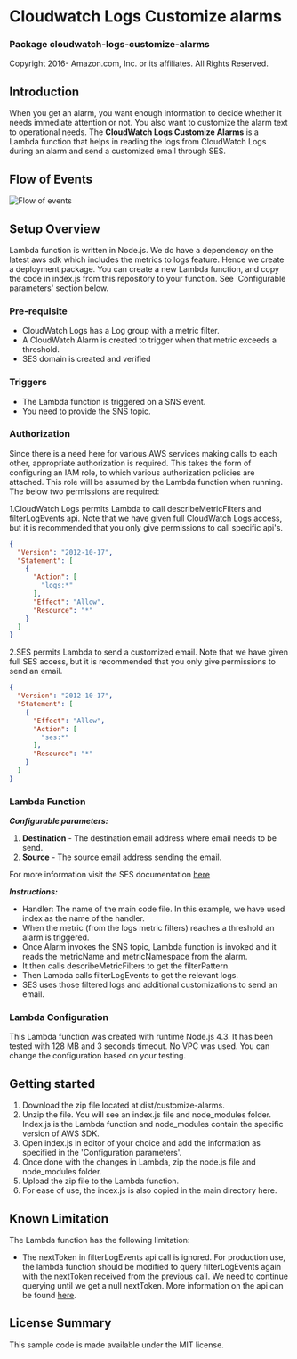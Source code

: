 # Cloudwatch Logs Customize alarms

### Package cloudwatch-logs-customize-alarms

Copyright 2016- Amazon.com, Inc. or its affiliates. All Rights Reserved.

## Introduction

When you get an alarm, you want enough information to decide whether it needs immediate attention or not. You also want to customize the alarm text to operational needs. The **CloudWatch Logs Customize Alarms** is a Lambda function that helps in reading the logs from CloudWatch Logs during an alarm and send a customized email through SES.

## Flow of Events

![Flow of events](https://s3.amazonaws.com/aws-cloudwatch/downloads/cloudwatch-logs-customize-alarms/demo-2.png)

## Setup Overview

Lambda function is written in Node.js. We do have a dependency on the latest aws sdk which includes the metrics to logs feature. Hence we create a deployment package. You can create a new Lambda function, and copy the code in index.js from this repository to your function. See 'Configurable parameters' section below.  

### Pre-requisite

* CloudWatch Logs has a Log group with a metric filter.
* A CloudWatch Alarm is created to trigger when that metric exceeds a threshold.
* SES domain is created and verified

### Triggers

* The Lambda function is triggered on a SNS event.
* You need to provide the SNS topic.

### Authorization

Since there is a need here for various AWS services making calls to each other, appropriate authorization is required.  This takes the form of configuring an IAM role, to which various authorization policies are attached.  This role will be assumed by the Lambda function when running. The below two permissions are required:
 
1.CloudWatch Logs permits Lambda to call describeMetricFilters and filterLogEvents api. Note that we have given full CloudWatch Logs access, but it is recommended that you only give permissions to call specific api's.

```json
{
  "Version": "2012-10-17",
  "Statement": [
    {
      "Action": [
        "logs:*"
      ],
      "Effect": "Allow",
      "Resource": "*"
    }
  ]
}
```

2.SES permits Lambda to send a customized email. Note that we have given full SES access, but it is recommended that you only give permissions to send an email.

```json
{
  "Version": "2012-10-17",
  "Statement": [
    {
      "Effect": "Allow",
      "Action": [
        "ses:*"
      ],
      "Resource": "*"
    }
  ]
}
```

### Lambda Function

***Configurable parameters:***

1. **Destination** - The destination email address where email needs to be send.
2. **Source** - The source email address sending the email.

For more information visit the SES documentation [here](http://docs.aws.amazon.com/AWSJavaScriptSDK/latest/AWS/SES.html)

***Instructions:***

* Handler: The name of the main code file. In this example, we have used index as the name of the handler.
* When the metric (from the logs metric filters) reaches a threshold an alarm is triggered.
* Once Alarm invokes the SNS topic, Lambda function is invoked and it reads the metricName and metricNamespace from the alarm.
* It then calls describeMetricFilters to get the filterPattern.
* Then Lambda calls filterLogEvents to get the relevant logs.
* SES uses those filtered logs and additional customizations to send an email.

### Lambda Configuration

This Lambda function was created with runtime Node.js 4.3. It has been tested with 128 MB and 3 seconds timeout. No VPC was used. You can change the configuration based on your testing.

## Getting started

1. Download the zip file located at dist/customize-alarms.
2. Unzip the file. You will see an index.js file and node_modules folder. Index.js is the Lambda function and node_modules contain the specific version of AWS SDK.
3. Open index.js in editor of your choice and add the information as specified in the 'Configuration parameters'.
5. Once done with the changes in Lambda, zip the node.js file and node_modules folder.
6. Upload the zip file to the Lambda function.
7. For ease of use, the index.js is also copied in the main directory here.

## Known Limitation

The Lambda function has the following limitation:
* The nextToken in filterLogEvents api call is ignored. For production use, the lambda function should be modified to query filterLogEvents again with the nextToken received from the previous call. We need to continue querying until we get a null nextToken. More information on the api can be found [here](http://docs.aws.amazon.com/AmazonCloudWatchLogs/latest/APIReference/API_FilterLogEvents.html).

## License Summary

This sample code is made available under the MIT license. 
